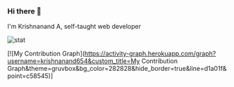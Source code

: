 ### Hi there 👋

<p> I'm Krishnanand A, self-taught web developer</p>
<img src="https://github-readme-stats.vercel.app/api?username=krishnanand654&show_icons=true&theme=gotham" alt="stat"/>

[![My Contribution Graph](https://activity-graph.herokuapp.com/graph?username=krishnanand654&custom_title=My Contribution Graph&theme=gruvbox&bg_color=282828&hide_border=true&line=d1a01f&point=c58545)]
